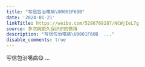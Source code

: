 ```yaml
---
title: "写信包治噶病\U0001F60B"
date: '2024-01-21'
linkTitle: https://weibo.com/5286768287/NCWjIeL7g
source: 多次婉拒久保织织的微博
description: "写信包治噶病\U0001F60B  ..."
disable_comments: true
---
```

写信包治噶病😋  ...